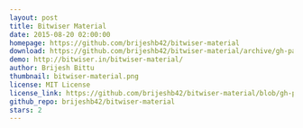 ```yaml
---
layout: post
title: Bitwiser Material
date: 2015-08-20 02:00:00
homepage: https://github.com/brijeshb42/bitwiser-material
download: https://github.com/brijeshb42/bitwiser-material/archive/gh-pages.zip
demo: http://bitwiser.in/bitwiser-material/
author: Brijesh Bittu
thumbnail: bitwiser-material.png
license: MIT License
license_link: https://github.com/brijeshb42/bitwiser-material/blob/gh-pages/LICENSE
github_repo: brijeshb42/bitwiser-material
stars: 2
---
```

